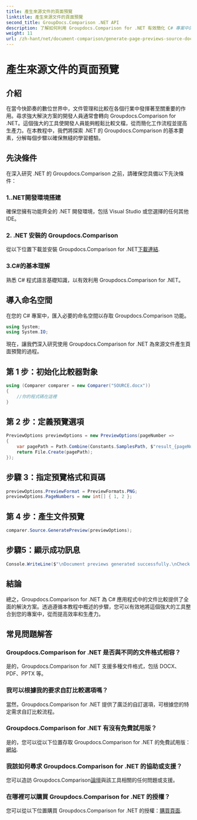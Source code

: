 ```yaml
---
title: 產生來源文件的頁面預覽
linktitle: 產生來源文件的頁面預覽
second_title: GroupDocs.Comparison .NET API
description: 了解如何利用 Groupdocs.Comparison for .NET 有效簡化 C# 專案中的文件比較流程。
weight: 11
url: /zh-hant/net/document-comparison/generate-page-previews-source-document/
---
```


# 產生來源文件的頁面預覽

## 介紹
在當今快節奏的數位世界中，文件管理和比較在各個行業中發揮著至關重要的作用。尋求強大解決方案的開發人員通常會轉向 Groupdocs.Comparison for .NET。這個強大的工具使開發人員能夠輕鬆比較文檔，從而簡化工作流程並提高生產力。在本教程中，我們將探索 .NET 的 Groupdocs.Comparison 的基本要素，分解每個步驟以確保無縫的學習體驗。
## 先決條件
在深入研究 .NET 的 Groupdocs.Comparison 之前，請確保您具備以下先決條件：
### 1..NET開發環境搭建
確保您擁有功能齊全的 .NET 開發環境，包括 Visual Studio 或您選擇的任何其他 IDE。
### 2. .NET 安裝的 Groupdocs.Comparison
從以下位置下載並安裝 Groupdocs.Comparison for .NET[下載連結](https://releases.groupdocs.com/comparison/net/).
### 3.C#的基本理解
熟悉 C# 程式語言基礎知識，以有效利用 Groupdocs.Comparison for .NET。

## 導入命名空間
在您的 C# 專案中，匯入必要的命名空間以存取 Groupdocs.Comparison 功能。

```csharp
using System;
using System.IO;
```

現在，讓我們深入研究使用 Groupdocs.Comparison for .NET 為來源文件產生頁面預覽的過程。
## 第 1 步：初始化比較器對象
```csharp
using (Comparer comparer = new Comparer("SOURCE.docx"))
{
    //你的程式碼在這裡
}
```
## 第 2 步：定義預覽選項
```csharp
PreviewOptions previewOptions = new PreviewOptions(pageNumber =>
{
    var pagePath = Path.Combine(Constants.SamplesPath, $"result_{pageNumber}.png");
    return File.Create(pagePath);
});
```
## 步驟 3：指定預覽格式和頁碼
```csharp
previewOptions.PreviewFormat = PreviewFormats.PNG;
previewOptions.PageNumbers = new int[] { 1, 2 };
```
## 第 4 步：產生文件預覽
```csharp
comparer.Source.GeneratePreview(previewOptions);
```
## 步驟5：顯示成功訊息
```csharp
Console.WriteLine($"\nDocument previews generated successfully.\nCheck output in {Directory.GetCurrentDirectory()}.");
```

## 結論
總之，Groupdocs.Comparison for .NET 為 C# 應用程式中的文件比較提供了全面的解決方案。透過遵循本教程中概述的步驟，您可以有效地將這個強大的工具整合到您的專案中，從而提高效率和生產力。
## 常見問題解答
### Groupdocs.Comparison for .NET 是否與不同的文件格式相容？
是的，Groupdocs.Comparison for .NET 支援多種文件格式，包括 DOCX、PDF、PPTX 等。
### 我可以根據我的要求自訂比較選項嗎？
當然，Groupdocs.Comparison for .NET 提供了廣泛的自訂選項，可根據您的特定需求自訂比較流程。
### Groupdocs.Comparison for .NET 有沒有免費試用版？
是的，您可以從以下位置存取 Groupdocs.Comparison for .NET 的免費試用版：[網站](https://releases.groupdocs.com/).
### 我該如何尋求 Groupdocs.Comparison for .NET 的協助或支援？
您可以造訪 Groupdocs.Comparison[論壇](https://forum.groupdocs.com/c/comparison/12)與該工具相關的任何問題或支援。
### 在哪裡可以購買 Groupdocs.Comparison for .NET 的授權？
您可以從以下位置購買 Groupdocs.Comparison for .NET 的授權：[購買頁面](https://purchase.groupdocs.com/buy).